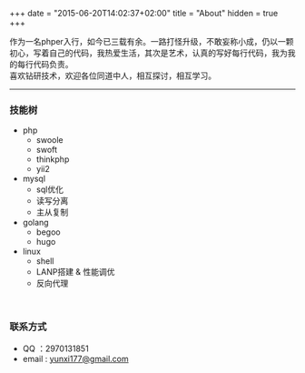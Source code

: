 +++
date = "2015-06-20T14:02:37+02:00"
title = "About"
hidden = true
+++

作为一名phper入行，如今已三载有余。一路打怪升级，不敢妄称小成，仍以一颗初心，写着自己的代码，我热爱生活，其次是艺术，认真的写好每行代码，我为我的每行代码负责。  
喜欢钻研技术，欢迎各位同道中人，相互探讨，相互学习。
***

### 技能树

- php
	- swoole
	- swoft
	- thinkphp
	- yii2
- mysql
	- sql优化 
	- 读写分离
	- 主从复制
- golang
	- begoo
	- hugo 
- linux
	- shell
	- LANP搭建 & 性能调优
	- 反向代理 
<br>

###  联系方式
- QQ ：2970131851
- email : yunxi177@gmail.com
